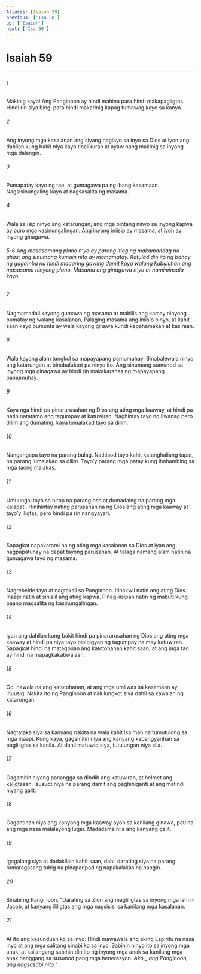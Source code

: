```yaml
---
Aliases: [Isaiah 59]
previous: ['Isa 58']
up: ['Isaiah']
next: ['Isa 60']
---
```

# Isaiah 59

***






















###### 1 










Makinig kayo! Ang Panginoon ay hindi mahina para hindi makapagligtas. Hindi rin siya bingi para hindi makarinig kapag tumawag kayo sa kanya. 





















###### 2 










Ang inyong mga kasalanan ang siyang naglayo sa inyo sa Dios at iyon ang dahilan kung bakit niya kayo tinalikuran at ayaw nang makinig sa inyong mga dalangin. 





















###### 3 










Pumapatay kayo ng tao, at gumagawa pa ng ibang kasamaan. Nagsisinungaling kayo at nagsasalita ng masama. 





















###### 4 










Wala sa isip ninyo ang katarungan; ang mga bintang ninyo sa inyong kapwa ay puro mga kasinungalingan. Ang inyong iniisip ay masama, at iyon ay inyong ginagawa.

###### 5-6 Ang masasamang plano nʼyo ay parang itlog ng makamandag na ahas; ang sinumang kumain nito ay mamamatay. Katulad din ito ng bahay ng gagamba na hindi maaaring gawing damit kaya walang kabuluhan ang masasama ninyong plano. Masama ang ginagawa nʼyo at namiminsala kayo. 





















###### 7 










Nagmamadali kayong gumawa ng masama at mabilis ang kamay ninyong pumatay ng walang kasalanan. Palaging masama ang iniisip ninyo, at kahit saan kayo pumunta ay wala kayong ginawa kundi kapahamakan at kasiraan. 





















###### 8 










Wala kayong alam tungkol sa mapayapang pamumuhay. Binabalewala ninyo ang katarungan at binabaluktot pa ninyo ito. Ang sinumang sumunod sa inyong mga ginagawa ay hindi rin makakaranas ng mapayapang pamumuhay. 





















###### 9 










Kaya nga hindi pa pinarurusahan ng Dios ang ating mga kaaway, at hindi pa natin natatamo ang tagumpay at katuwiran. Naghintay tayo ng liwanag pero dilim ang dumating, kaya lumalakad tayo sa dilim. 





















###### 10 










Nangangapa tayo na parang bulag. Natitisod tayo kahit katanghaliang tapat, na parang lumalakad sa dilim. Tayoʼy parang mga patay kung ihahambing sa mga taong malakas. 





















###### 11 










Umuungal tayo sa hirap na parang oso at dumadaing na parang mga kalapati. Hinihintay nating parusahan na ng Dios ang ating mga kaaway at tayoʼy iligtas, pero hindi pa rin nangyayari. 





















###### 12 










Sapagkat napakarami na ng ating mga kasalanan sa Dios at iyan ang nagpapatunay na dapat tayong parusahan. At talaga namang alam natin na gumagawa tayo ng masama. 





















###### 13 










Nagrebelde tayo at nagtaksil sa Panginoon. Itinakwil natin ang ating Dios. Inaapi natin at sinisiil ang ating kapwa. Pinag-iisipan natin ng mabuti kung paano magsalita ng kasinungalingan. 





















###### 14 










Iyan ang dahilan kung bakit hindi pa pinarurusahan ng Dios ang ating mga kaaway at hindi pa niya tayo binibigyan ng tagumpay na may katuwiran. Sapagkat hindi na matagpuan ang katotohanan kahit saan, at ang mga tao ay hindi na mapagkakatiwalaan. 





















###### 15 










Oo, nawala na ang katotohanan, at ang mga umiiwas sa kasamaan ay inuusig. Nakita ito ng Panginoon at nalulungkot siya dahil sa kawalan ng katarungan. 





















###### 16 










Nagtataka siya sa kanyang nakita na wala kahit isa man na tumutulong sa mga inaapi. Kung kaya, gagamitin niya ang kanyang kapangyarihan sa pagliligtas sa kanila. At dahil matuwid siya, tutulungan niya sila. 





















###### 17 










Gagamitin niyang panangga sa dibdib ang katuwiran, at helmet ang kaligtasan. Isusuot niya na parang damit ang paghihiganti at ang matindi niyang galit. 





















###### 18 










Gagantihan niya ang kanyang mga kaaway ayon sa kanilang ginawa, pati na ang mga nasa malalayong lugar. Madadama nila ang kanyang galit. 





















###### 19 










Igagalang siya at dadakilain kahit saan, dahil darating siya na parang rumaragasang tubig na pinapadpad ng napakalakas na hangin. 





















###### 20 










Sinabi ng Panginoon, "Darating sa Zion ang magliligtas sa inyong mga lahi ni Jacob, at kanyang ililigtas ang mga nagsisisi sa kanilang mga kasalanan. 





















###### 21 










At ito ang kasunduan ko sa inyo: Hindi mawawala ang aking Espiritu na nasa inyo at ang mga salitang sinabi ko sa inyo. Sabihin ninyo ito sa inyong mga anak, at kailangang sabihin din ito ng inyong mga anak sa kanilang mga anak hanggang sa susunod pang mga henerasyon. <i class="trans-change">Ako,_ ang Panginoon, ang nagsasabi nito."
